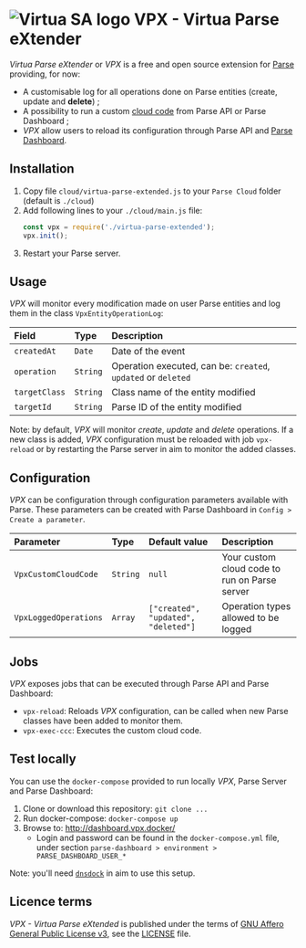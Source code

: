 # ![Virtua SA logo](https://www.virtua.ch/favicon.png) VPX - Virtua Parse eXtender

*Virtua Parse eXtender* or *VPX* is a free and open source extension for [Parse](https://github.com/parse-community/parse-server) providing, for now:

* A customisable log for all operations done on Parse entities (create, update and **delete**) ;
* A possibility to run a custom [cloud code](http://docs.parseplatform.org/cloudcode/guide/#getting-started) from Parse API or Parse Dashboard ;
* *VPX* allow users to reload its configuration through Parse API and [Parse Dashboard](https://github.com/parse-community/parse-dashboard).

## Installation

1. Copy file `cloud/virtua-parse-extended.js` to your `Parse Cloud` folder (default is `./cloud`)
2. Add following lines to your `./cloud/main.js` file:
   ```js
   const vpx = require('./virtua-parse-extended');
   vpx.init();
   ```
3. Restart your Parse server.

## Usage

*VPX* will monitor every modification made on user Parse entities and log them in the class `VpxEntityOperationLog`:

| Field         | Type     | Description
| :------------ | :------- | :------------------------------------------------------------
| `createdAt`   | `Date`   | Date of the event
| `operation`   | `String` | Operation executed, can be: `created`, `updated` or `deleted`
| `targetClass` | `String` | Class name of the entity modified
| `targetId`    | `String` | Parse ID of the entity modified

Note: by default, *VPX* will monitor *create*, *update* and *delete* operations. If a new class is added, *VPX* configuration must be reloaded with job `vpx-reload` or by restarting the Parse server in aim to monitor the added classes.

## Configuration

*VPX* can be configuration through configuration parameters available with Parse.
These parameters can be created with Parse Dashboard in `Config > Create a parameter`.

| Parameter             | Type     | Default value                       | Description
| :-------------------- | :------- | :---------------------------------- | :-------------------------------------------
| `VpxCustomCloudCode`  | `String` | `null`                              | Your custom cloud code to run on Parse server
| `VpxLoggedOperations` | `Array`  | `["created", "updated", "deleted"]` | Operation types allowed to be logged

## Jobs

*VPX* exposes jobs that can be executed through Parse API and Parse Dashboard:

* `vpx-reload`: Reloads *VPX* configuration, can be called when new Parse classes have been added to monitor them.
* `vpx-exec-ccc`: Executes the custom cloud code.

## Test locally

You can use the `docker-compose` provided to run locally *VPX*, Parse Server and Parse Dashboard:

1. Clone or download this repository: `git clone ...`
2. Run docker-compose: `docker-compose up`
3. Browse to: http://dashboard.vpx.docker/
   * Login and password can be found in the `docker-compose.yml` file, under section `parse-dashboard > environment > PARSE_DASHBOARD_USER_*`

Note: you'll need [`dnsdock`](https://github.com/aacebedo/dnsdock) in aim to use this setup.

## Licence terms

*VPX - Virtua Parse eXtended* is published under the terms of [GNU Affero General Public License v3](https://www.gnu.org/licenses/agpl-3.0.html), see the [LICENSE](LICENSE) file.